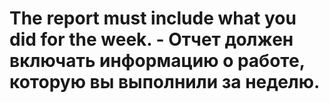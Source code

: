 # The report must include what you did for the week. - Отчет должен включать информацию о работе, которую вы выполнили за неделю.
